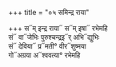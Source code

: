 +++
title = "०५ समिन्द्र राया"

+++
स᳓म् इन्द्र राया᳓ स᳓म् इषा᳓ रभेमहि  
सं᳓ वा᳓जेभिः पुरुश्चन्द्रइ᳓र् अभि᳓द्युभिः  
सं᳓ देविया᳓ प्र᳓मती° वीर᳓शुष्मया  
गो᳓अग्रया अ᳓श्ववत्या° रभेमहि